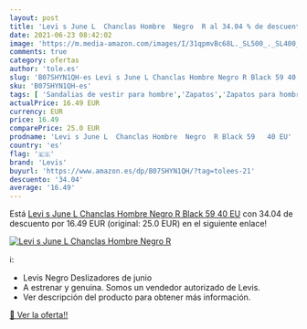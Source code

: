 ```yaml
---
layout: post
title: 'Levi s June L  Chanclas Hombre  Negro  R al 34.04 % de descuento'
date: 2021-06-23 08:42:02
image: 'https://m.media-amazon.com/images/I/31qpmvBc68L._SL500_._SL400_.jpg'
comments: true
category: ofertas
author: 'tole.es'
slug: 'B07SHYN1QH-es Levi s June L Chanclas Hombre Negro R Black 59 40 EU'
sku: 'B07SHYN1QH-es'
tags: [ 'Sandalias de vestir para hombre','Zapatos','Zapatos para hombre','Zapatos y complementos','chanclas','levis', ]
actualPrice: 16.49 EUR
currency: EUR
price: 16.49
comparePrice: 25.0 EUR
prodname: 'Levi s June L  Chanclas Hombre  Negro  R Black 59   40 EU'
country: 'es'
flag: '🇪🇸'
brand: 'Levis'
buyurl: 'https://www.amazon.es/dp/B07SHYN1QH/?tag=tolees-21'
descuento: '34.04'
average: '16.49'
---
```


Está [Levi s June L  Chanclas Hombre  Negro  R Black 59   40 EU](https://www.amazon.es/dp/B07SHYN1QH/?tag=tolees-21) con 34.04 de descuento por 16.49 EUR (original: 25.0 EUR) en el siguiente enlace!

[![Levi s June L  Chanclas Hombre  Negro  R](https://m.media-amazon.com/images/I/31qpmvBc68L._SL500_._SL400_.jpg)](https://www.amazon.es/dp/B07SHYN1QH/?tag=tolees-21)

ℹ️:

- Levis Negro Deslizadores de junio
- A estrenar y genuina. Somos un vendedor autorizado de Levis.
- Ver descripción del producto para obtener más información.

[🛒 Ver la oferta!!](https://www.amazon.es/dp/B07SHYN1QH/?tag=tolees-21)
